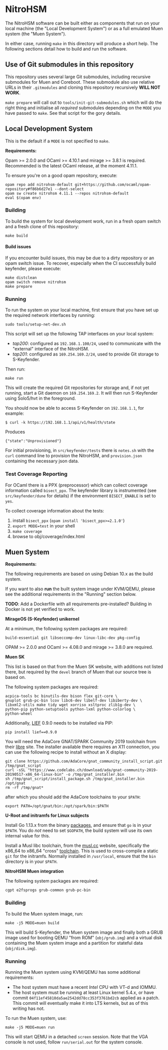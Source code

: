# NitroHSM

The NitroHSM software can be built either as components that run on your local machine (the "Local Development System") or as a full emulated Muen system (the "Muen System").

In either case, running `make` in this directory will produce a short help. The following sections detail how to build and run the software.

## Use of Git submodules in this repository

This repository uses several large Git submodules, including recursive submodules for Muen and Coreboot. These submodule also use relative URLs in their `.gitmodules` and cloning this repository recursively **WILL NOT WORK**.

`make prepare` will call out to `tools/init-git-submodules.sh` which will do the right thing and initialise all _required_ submodules depending on the `MODE` you have passed to `make`. See that script for the gory details.

## Local Development System

This is the default if a `MODE` is not specified to `make`.

**Requirements:**

Opam >= 2.0.0 and OCaml >= 4.10.1 and mirage >= 3.8.1 is required. Recommended is the latest OCaml release, at the moment 4.11.1.

To ensure you're on a good opam repository, execute:

```
opam repo add nitrohsm-default git+https://github.com/ocaml/opam-repository#f86b6d27e1 --dont-select
opam sw create nitrohsm 4.11.1 --repos nitrohsm-default
eval $(opam env)
```

### Building

To build the system for local development work, run in a fresh opam switch and a fresh clone of this repository:

```
make build
```

#### Build issues

If you encounter build issues, this may be due to a dirty repository or an opam switch issue. To recover, especially when the CI successfully build keyfender, please execute:

```
make distclean
opam switch remove nitrohsm
make prepare
```

### Running

To run the system on your local machine, first ensure that you have set up the required network interfaces by running:

```
sudo tools/setup-net-dev.sh
```

This script will set up the following TAP interfaces on your local system:

- _tap200_: configured as `192.168.1.100/24`, used to communicate with the "external" interface of the NitroHSM.
- _tap201_: configured as `169.254.169.2/24`, used to provide Git storage to S-Keyfender.

Then run:

```
make run
```

This will create the required Git repositories for storage and, if not yet running, start a Git daemon on `169.254.169.2`. It will then run S-Keyfender using Solo5/hvt in the foreground.

You should now be able to access S-Keyfender on `192.168.1.1`, for example:

```
$ curl -k https://192.168.1.1/api/v1/health/state
```

Produces

```
{"state":"Unprovisioned"}
```

For initial provisioning, in `src/keyfender/tests` there is `notes.sh` with the `curl` command line to provision the NitroHSM, and `provision.json` containing the necessary json data.

### Test Coverage Reporting

For OCaml there is a PPX (preprocessor) which can collect coverage information called `bisect_ppx`. The keyfender library is instrumented (see `src/keyfender/dune` for details) if the environment `BISECT_ENABLE` is set to `yes`.

To collect coverage information about the tests:

1. install `bisect_ppx` (`opam install 'bisect_ppx>=2.1.0'`)
2. `export MODE=test` in your shell
3. `make coverage`
5. browse to obj/coverage/index.html

## Muen System

**Requirements:**

The following requirements are based on using Debian 10.x as the build system.

If you want to also **run** the built system image under KVM/QEMU, please see the additional requirements in the "Running" section below.

**TODO**: Add a Dockerfile with all requirements pre-installed? Building in Docker is not yet verified to work.

**MirageOS (S-Keyfender) unikernel**

At a minimum, the following system packages are required:

```
build-essential git libseccomp-dev linux-libc-dev pkg-config
```

OPAM >= 2.0.0 and OCaml >= 4.08.0 and mirage >= 3.8.0 are required.

**Muen SK**

This list is based on that from the Muen SK website, with additions not listed there, but required by the `devel` branch of Muen that our source tree is based on.

The following system packages are required:

```
acpica-tools bc binutils-dev bison flex git-core \
gnuplot grub-pc-bin lcov libc6-dev libelf-dev libiberty-dev \
libxml2-utils make tidy wget xorriso xsltproc zlib1g-dev \
python-pip python-setuptools python-lxml python-colorlog \
python-wheel
```

Additionally, [LIEF](https://github.com/lief-project/LIEF) 0.9.0 needs to be installed via PIP:

```
pip install lief==0.9.0
```

You will need the AdaCore GNAT/SPARK Community 2019 toolchain from their [libre](https://muen.sk/#libre) site. The installer available there requires an X11 connection, you can use the following recipe to install without an X display:

```
git clone https://github.com/AdaCore/gnat_community_install_script.git /tmp/gnat_script
curl -sSL "https://www.codelabs.ch/download/ada/gnat-community-2019-20190517-x86_64-linux-bin" -o /tmp/gnat_installer.bin
sh /tmp/gnat_script/install_package.sh /tmp/gnat_installer.bin /opt/gnat
rm -rf /tmp/gnat*

```
after which you should add the AdaCore toolchains to your `$PATH`:

```
export PATH=/opt/gnat/bin:/opt/spark/bin:$PATH
```

**U-Root and initramfs for Linux subjects**

Install Go 1.13.x from the binary [packages](https://golang.org/dl), and ensure that `go` is in your `$PATH`. You do _not_ need to set `$GOPATH`, the build system will use its own internal value for this.

Install a Musl libc toolchain, from the [musl.cc](https://musl.cc/) website, specifically the x86\_64 to x86\_64 "cross" [toolchain](https://musl.cc/x86_64-linux-musl-cross.tgz). This is used to cross-compile a static `git` for the initramfs. Normally installed in `/usr/local`, ensure that the `bin` directory is in your `$PATH`.

**NitroHSM Muen integration**

The following system packages are required:

```
cgpt e2fsprogs grub-common grub-pc-bin
```

### Building

To build the Muen system image, run:

```
make -j5 MODE=muen build
```

This will build S-Keyfender, the Muen system image and finally both a GRUB image used for booting QEMU "from ROM" (`obj/grub.img`) and a virtual disk containing the Muen system image and a partition for stateful data (`obj/disk.img`).

### Running

Running the Muen system using KVM/QEMU has some additional requirements:

- The host system must have a recent _Intel_ CPU with VT-d and IOMMU.
- The host system must be running at least Linux kernel 5.4.x, or have commit `04f11ef45810da5ae2542dd78cc353f3761bd2cb` applied as a patch. This commit will eventually make it into LTS kernels, but as of this writing has not.

To run the Muen system, use:

```
make -j5 MODE=muen run
```

This will start QEMU in a detached `screen` session. Note that the VGA console is not used, follow `run/serial.out` for the system console.
